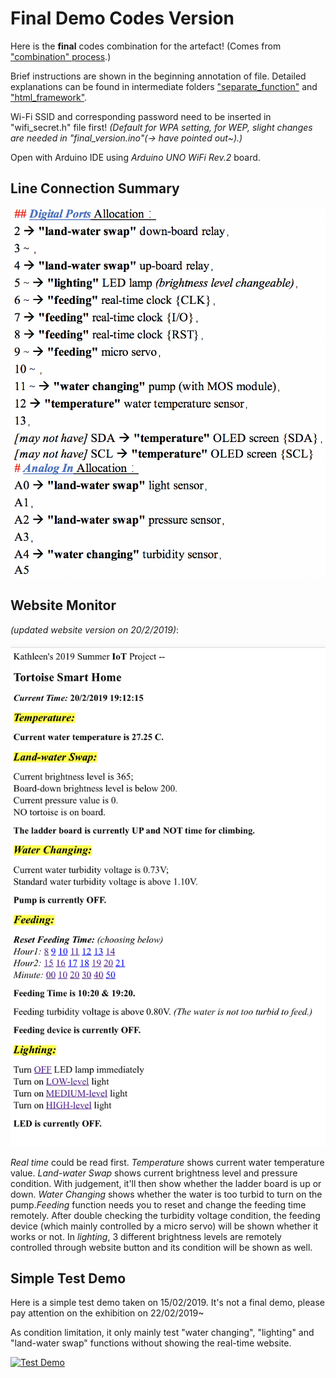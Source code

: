 # Final Demo Codes Version

Here is the **final** codes combination for the artefact! (Comes from ["combination" process](https://github.com/KathleenQ/tortoise-smart-home/tree/master/combination).)

Brief instructions are shown in the beginning annotation of file. Detailed explanations can be found in intermediate folders ["separate_function"](https://github.com/KathleenQ/tortoise-smart-home/tree/master/separate_function) and ["html_framework"](https://github.com/KathleenQ/tortoise-smart-home/tree/master/html_framework).

Wi-Fi SSID and corresponding password need to be inserted in "wifi_secret.h" file first! *(Default for WPA setting, for WEP, slight changes are needed in "final_version.ino"(-> have pointed out~).)*

Open with Arduino IDE using *Arduino UNO WiFi Rev.2* board.

## Line Connection Summary

![Line Connection](https://github.com/KathleenQ/tortoise-smart-home/blob/master/pictures/line-connection.jpg)

## Website Monitor 
*(updated website version on 20/2/2019)*:

![Website](https://github.com/KathleenQ/tortoise-smart-home/blob/master/pictures/website-monitor-200219.jpg)

*Real time* could be read first. *Temperature* shows current water temperature value. *Land-water Swap* shows current brightness level and pressure condition. With judgement, it'll then show whether the ladder board is up or down. *Water Changing* shows whether the water is too turbid to turn on the pump.*Feeding* function needs you to reset and change the feeding time remotely. After double checking the turbidity voltage condition, the feeding device (which mainly controlled by a micro servo) will be shown whether it works or not. In *lighting*, 3 different brightness levels are remotely controlled through website button and its condition will be shown as well.

## Simple Test Demo

Here is a simple test demo taken on 15/02/2019. It's not a final demo, please pay attention on the exhibition on 22/02/2019~

As condition limitation, it only mainly test "water changing", "lighting" and "land-water swap" functions without showing the real-time website.

[![Test Demo](img.youtube.com/vi/y2FGb_0lQKI/0.jpg)](http://www.youtube.com/watch?v=y2FGb_0lQKI)
